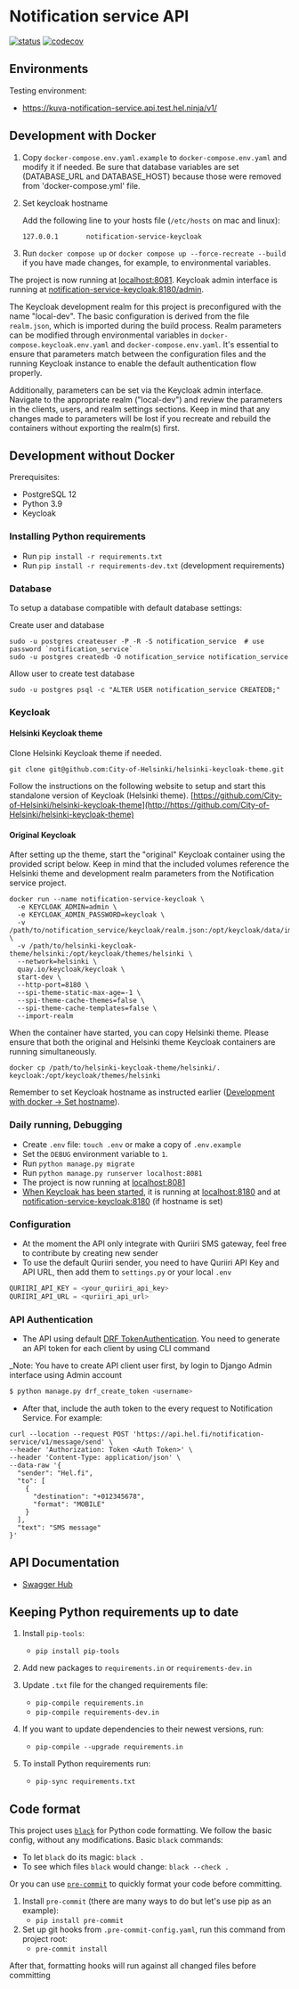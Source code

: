 # Notification service API


[![status](https://travis-ci.com/City-of-Helsinki/notification-service-api.svg)](https://github.com/City-of-Helsinki/notification-service-api)
[![codecov](https://codecov.io/gh/City-of-Helsinki/notification-service-api/branch/develop/graph/badge.svg)](https://codecov.io/gh/City-of-Helsinki/notification-service-api)

## Environments

Testing environment:
- https://kuva-notification-service.api.test.hel.ninja/v1/

## Development with Docker

1. Copy `docker-compose.env.yaml.example` to `docker-compose.env.yaml` and modify it if needed. Be sure that database variables are set (DATABASE_URL and DATABASE_HOST) because those were removed from 'docker-compose.yml' file.

2. Set keycloak hostname

   Add the following line to your hosts file (`/etc/hosts` on mac and linux):
    ```
    127.0.0.1       notification-service-keycloak
    ```

3. Run `docker compose up` or `docker compose up --force-recreate --build` if you have made changes, for example,  to environmental variables.

The project is now running at [localhost:8081](http://localhost:8081).
Keycloak admin interface is running at [notification-service-keycloak:8180/admin](http://notification-service-keycloak:8180/admin).

The Keycloak development realm for this project is preconfigured with the name "local-dev". The basic configuration is derived from the file `realm.json`, which is imported during the build process. Realm parameters can be modified through environmental variables in `docker-compose.keycloak.env.yaml` and `docker-compose.env.yaml`. It's essential to ensure that parameters match between the configuration files and the running Keycloak instance to enable the default authentication flow properly.

Additionally, parameters can be set via the Keycloak admin interface. Navigate to the appropriate realm ("local-dev") and review the parameters in the clients, users, and realm settings sections. Keep in mind that any changes made to parameters will be lost if you recreate and rebuild the containers without exporting the realm(s) first.

## Development without Docker

Prerequisites:

* PostgreSQL 12
* Python 3.9
* Keycloak 

### Installing Python requirements

* Run `pip install -r requirements.txt`
* Run `pip install -r requirements-dev.txt` (development requirements)

### Database

To setup a database compatible with default database settings:

Create user and database

    sudo -u postgres createuser -P -R -S notification_service  # use password `notification_service`
    sudo -u postgres createdb -O notification_service notification_service

Allow user to create test database

    sudo -u postgres psql -c "ALTER USER notification_service CREATEDB;"
    
### Keycloak

#### Helsinki Keycloak theme

Clone Helsinki Keycloak theme if needed.
    
    git clone git@github.com:City-of-Helsinki/helsinki-keycloak-theme.git

Follow the instructions on the following website to setup and start this standalone version of Keycloak (Helsinki theme). [https://github.com/City-of-Helsinki/helsinki-keycloak-theme](http://https://github.com/City-of-Helsinki/helsinki-keycloak-theme)

#### Original Keycloak

After setting up the theme, start the "original" Keycloak container using the provided script below. Keep in mind that the included volumes reference the Helsinki theme and development realm parameters from the Notification service project.

```
docker run --name notification-service-keycloak \
  -e KEYCLOAK_ADMIN=admin \
  -e KEYCLOAK_ADMIN_PASSWORD=keycloak \
  -v /path/to/notification_service/keycloak/realm.json:/opt/keycloak/data/import/realm.json \
  -v /path/to/helsinki-keycloak-theme/helsinki:/opt/keycloak/themes/helsinki \
  --network=helsinki \
  quay.io/keycloak/keycloak \
  start-dev \
  --http-port=8180 \
  --spi-theme-static-max-age=-1 \
  --spi-theme-cache-themes=false \
  --spi-theme-cache-templates=false \
  --import-realm
```

When the container have started, you can copy Helsinki theme. Please ensure that both the original and Helsinki theme Keycloak containers are running simultaneously.

    docker cp /path/to/helsinki-keycloak-theme/helsinki/. keycloak:/opt/keycloak/themes/helsinki

Remember to set Keycloak hostname as instructed earlier ([Development with docker -> Set hostname](#development-with-docker)).

### Daily running, Debugging

* Create `.env` file: `touch .env` or make a copy of `.env.example` 
* Set the `DEBUG` environment variable to `1`.
* Run `python manage.py migrate`
* Run `python manage.py runserver localhost:8081`
* The project is now running at [localhost:8081](http://localhost:8081)
* [When Keycloak has been started](#original-keycloak), it is running at [localhost:8180](http://localhost:8180) and at [notification-service-keycloak:8180](http://notification-service-keycloak:8180) (if hostname is set)

### Configuration
- At the moment the API only integrate with Quriiri SMS gateway, feel free to contribute by creating new sender
- To use the default Quriiri sender, you need to have Quriiri API Key and API URL, then add them to 
`settings.py` or your local `.env`
```python
QURIIRI_API_KEY = <your_quriiri_api_key>
QURIIRI_API_URL = <quriiri_api_url>
``` 
### API Authentication
- The API using default [DRF TokenAuthentication](https://www.django-rest-framework.org/api-guide/authentication/#tokenauthentication). You need to generate an API token for each client by using CLI
 command

_Note: You have to create API client user first, by login to Django Admin interface using Admin account 
```python
$ python manage.py drf_create_token <username>
```

- After that, include the auth token to the every request to Notification Service. For example:
```curl
curl --location --request POST 'https://api.hel.fi/notification-service/v1/message/send' \
--header 'Authorization: Token <Auth Token>' \
--header 'Content-Type: application/json' \
--data-raw '{
  "sender": "Hel.fi",
  "to": [
    {
      "destination": "+012345678",
      "format": "MOBILE"
    }
  ],
  "text": "SMS message"
}'
```

## API Documentation
- [Swagger Hub](https://app.swaggerhub.com/apis-docs/t0mim/NotificationService/1.0.1)

## Keeping Python requirements up to date

1. Install `pip-tools`:

    * `pip install pip-tools`

2. Add new packages to `requirements.in` or `requirements-dev.in`

3. Update `.txt` file for the changed requirements file:

    * `pip-compile requirements.in`
    * `pip-compile requirements-dev.in`

4. If you want to update dependencies to their newest versions, run:

    * `pip-compile --upgrade requirements.in`

5. To install Python requirements run:

    * `pip-sync requirements.txt`

## Code format

This project uses [`black`](https://github.com/ambv/black) for Python code formatting.
We follow the basic config, without any modifications. Basic `black` commands:

* To let `black` do its magic: `black .`
* To see which files `black` would change: `black --check .`

Or you can use [`pre-commit`](https://pre-commit.com/) to quickly format your code before committing.


1. Install `pre-commit` (there are many ways to do but let's use pip as an example):
    * `pip install pre-commit`
2. Set up git hooks from `.pre-commit-config.yaml`, run this command from project root:
    * `pre-commit install`

After that, formatting hooks will run against all changed files before committing
